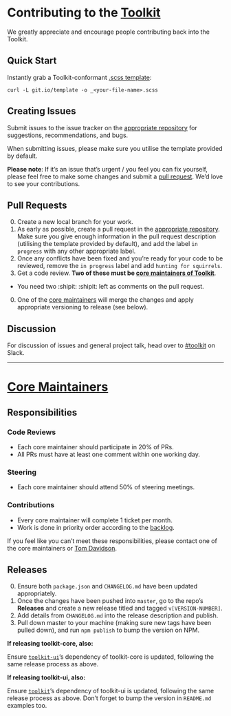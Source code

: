 # Contributing to the [Toolkit](https://github.com/sky-uk/toolkit)

We greatly appreciate and encourage people contributing back into the Toolkit.

## Quick Start

Instantly grab a Toolkit-conformant [.scss template](https://git.io/template):

```
curl -L git.io/template -o _<your-file-name>.scss
```

## Creating Issues

Submit issues to the issue tracker on the [appropriate
repository](https://github.com/sky-uk/toolkit#structure) for suggestions,
recommendations, and bugs.

When submitting issues, please make sure you utilise the template provided by
default.

**Please note**: If it’s an issue that’s urgent / you feel you can fix yourself,
please feel free to make some changes and submit a [pull
request](#pull-requests). We’d love to see your contributions.

## Pull Requests

0. Create a new local branch for your work.
0. As early as possible, create a pull request in the [appropriate
   repository](https://github.com/sky-uk/toolkit#structure). Make sure you give
   enough information in the pull request description (utilising the template
   provided by default), and add the label `in progress` with any other
   appropriate label.
0. Once any conflicts have been fixed and you’re ready for your code to be
   reviewed, remove the `in progress` label and add `hunting for squirrels`.
0. Get a code review. **Two of these must be [core maintainers of
   Toolkit](https://github.com/sky-uk/toolkit#maintainers)**.
  - You need two :shipit: :shipit: left as comments on the pull request.
0. One of the [core maintainers](https://github.com/sky-uk/toolkit#maintainers)
   will merge the changes and apply appropriate versioning to release (see
   below).

## Discussion

For discussion of issues and general project talk, head over to
[#toolkit](http://sky.slack.com/messages/toolkit) on Slack.

---

# [Core Maintainers](https://github.com/sky-uk/toolkit#champions)

## Responsibilities

### Code Reviews

 - Each core maintainer should participate in 20% of PRs.
 - All PRs must have at least one comment within one working day.

### Steering

 - Each core maintainer should attend 50% of steering meetings.

### Contributions

 - Every core maintainer will complete 1 ticket per month.
 - Work is done in priority order according to the
   [backlog](https://waffle.io/sky-uk/toolkit).

If you feel like you can’t meet these responsibilities, please contact one of
the core maintainers or [Tom Davidson](@tom-davidson).

## Releases

0. Ensure both `package.json` and `CHANGELOG.md` have been updated
   appropriately.
0. Once the changes have been pushed into `master`, go to the repo’s
   **Releases** and create a new release titled and tagged `v[VERSION-NUMBER]`.
0. Add details from `CHANGELOG.md` into the release description and publish.
0. Pull down master to your machine (making sure new tags have been pulled
   down), and run `npm publish` to bump the version on NPM.

**If releasing toolkit-core, also:**

Ensure [`toolkit-ui`](https://github.com/sky-uk/toolkit-ui)’s dependency of
toolkit-core is updated, following the same release process as above.

**If releasing toolkit-ui, also:**

Ensure [`toolkit`](https://github.com/sky-uk/toolkit)’s dependency of toolkit-ui
is updated, following the same release process as above. Don’t forget to bump
the version in `README.md` examples too.
